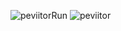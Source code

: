 ![peviitorRun](https://github.com/Vasi-Cordea/peViitorRegressionTestingJavaCucumber/assets/150058199/1ab88376-3328-4da3-9bd6-209d6aa36c0a)
![peviitor](https://github.com/Vasi-Cordea/peViitorRegressionTestingJavaCucumber/assets/150058199/f2207989-1079-485d-8cd6-439db3b0ee94)

